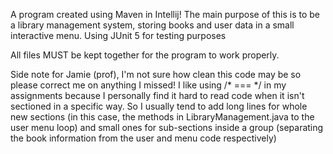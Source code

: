 A program created using Maven in Intellij! The main purpose of this is to be a library management system, storing books and user data in a small interactive menu. Using JUnit 5 for testing purposes

All files MUST be kept together for the program to work properly.

Side note for Jamie (prof), I'm not sure how clean this code may be so please correct me on anything I missed! I like using /* === */ in my assignments because I personally find it hard to read code when it isn't sectioned in a specific way. 
So I usually tend to add long lines for whole new sections (in this case, the methods in LibraryManagement.java to the user menu loop) and small ones for sub-sections inside a group (separating the book information from the user and menu code respectively)

